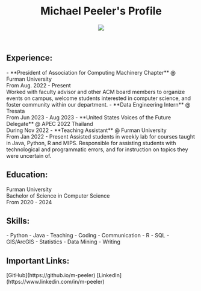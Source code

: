 <h1 align="center"><b>Michael Peeler's Profile</b></h1>
<p align="center">
  <a href="https://github.com/DenverCoder1/readme-typing-svg"><img src="https://readme-typing-svg.herokuapp.com?font=Time+New+Roman&color=6CAF45FF&size=25&center=true&vCenter=true&width=600&height=100&lines=Welcome+To+My+Page!;++;Computer+Science+Student,;Furman+University+Senior,;Writer,;Leader,;Researcher,;Lover+Of+Learning"></a>
</p>
<br>
<h2>Experience:</h2>
- **President of Association for Computing Machinery Chapter** @ Furman University <br>
From Aug. 2022 - Present <br>
Worked with faculty advisor and other ACM board members to organize events on campus, welcome students interested in computer science, and foster community within our department.
- **Data Engineering Intern** @ Tresata
<br> From Jun 2023 - Aug 2023
- **United States Voices of the Future Delegate** @ APEC 2022 Thailand
<br> During Nov 2022
- **Teaching Assistant** @ Furman University
<br> From Jan 2022 - Present
Assisted students in weekly lab for courses taught in Java, Python, R and MIPS. Responsible for assisting students with technological and programmatic errors, and for instruction on topics they were uncertain of.

<h2>Education:</h2>
Furman University
<br> Bachelor of Science in Computer Science
<br> From 2020 - 2024

<h2>Skills:</h2>
- Python
- Java
- Teaching
- Coding
- Communication
- R
- SQL
- GIS/ArcGIS
- Statistics
- Data Mining
- Writing

<h2>Important Links:</h2>
[GitHub](https://github.io/m-peeler)
[LinkedIn](https://www.linkedin.com/in/m-peeler)
